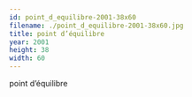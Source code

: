 ```yaml
---
id: point_d_equilibre-2001-38x60
filename: ./point_d_equilibre-2001-38x60.jpg
title: point d’équilibre
year: 2001
height: 38
width: 60
---
```


point d’équilibre
